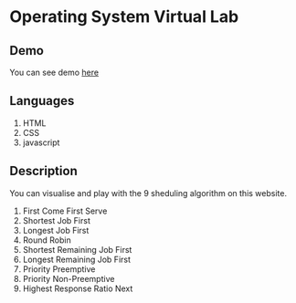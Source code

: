 # Operating System Virtual Lab

## Demo

You can see demo [here](https://naim30.github.io/OS-virtual-lab/.)

## Languages

1. HTML
2. CSS
3. javascript

## Description

You can visualise and play with the 9 sheduling algorithm on this website.
1. First Come First Serve
2. Shortest Job First
3. Longest Job First
4. Round Robin
5. Shortest Remaining Job First
6. Longest Remaining Job First
7. Priority Preemptive
8. Priority Non-Preemptive
9. Highest Response Ratio Next
